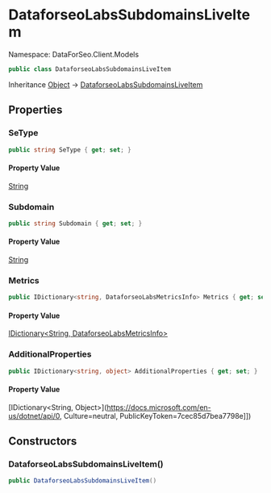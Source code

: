 # DataforseoLabsSubdomainsLiveItem

Namespace: DataForSeo.Client.Models

```csharp
public class DataforseoLabsSubdomainsLiveItem
```

Inheritance [Object](https://docs.microsoft.com/en-us/dotnet/api/Object) → [DataforseoLabsSubdomainsLiveItem](./DataforseoLabsSubdomainsLiveItem.md)

## Properties

### **SeType**

```csharp
public string SeType { get; set; }
```

#### Property Value

[String](https://docs.microsoft.com/en-us/dotnet/api/String)<br>

### **Subdomain**

```csharp
public string Subdomain { get; set; }
```

#### Property Value

[String](https://docs.microsoft.com/en-us/dotnet/api/String)<br>

### **Metrics**

```csharp
public IDictionary<string, DataforseoLabsMetricsInfo> Metrics { get; set; }
```

#### Property Value

[IDictionary&lt;String, DataforseoLabsMetricsInfo&gt;](./DataforseoLabsMetricsInfo.md)<br>

### **AdditionalProperties**

```csharp
public IDictionary<string, object> AdditionalProperties { get; set; }
```

#### Property Value

[IDictionary&lt;String, Object&gt;](https://docs.microsoft.com/en-us/dotnet/api/0, Culture=neutral, PublicKeyToken=7cec85d7bea7798e]])<br>

## Constructors

### **DataforseoLabsSubdomainsLiveItem()**

```csharp
public DataforseoLabsSubdomainsLiveItem()
```

